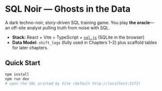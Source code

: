 # SQL Noir — Ghosts in the Data

A dark techno-noir, story-driven SQL training game. You play **the oracle**—an off-site analyst pulling truth from noise with SQL.

- **Stack:** React + Vite + TypeScript + [`sql.js`](https://sql.js.org/) (SQLite in the browser)
- **Data Model:** `shift_logs` (fully used in Chapters 1–2) plus scaffold tables for later chapters.

## Quick Start

```bash
npm install
npm run dev
# open the URL printed by Vite (default http://localhost:5173)
